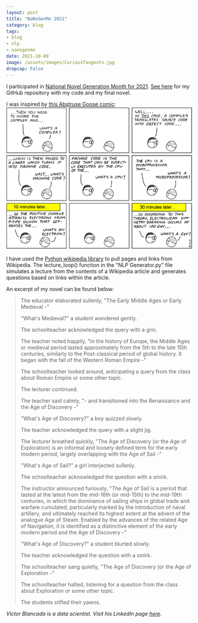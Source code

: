 ```yaml
---
layout: post
title: "NaNoGenMo 2021"
category: blog
tags: 
- blog
- nlp
- nanogenmo
date: 2021-10-09
image: /assets/images/CuriousTangents.jpg
dropcap: False
---
```


I participated in [National Novel Generation Month for 2021](https://github.com/NaNoGenMo/2021).  [See here](https://github.com/victorangeloblancada/nanogenmo-2021-vab) for my GitHub repository with my code and my final novel.

I was inspired by [this Abstruse Goose comic](https://abstrusegoose.com/98):
![Abstruse Goose 98](/assets/images/computer_programming_101.png)

I have used the [Python wikipedia library](https://pypi.org/project/wikipedia/) to pull pages and links from Wikipedia. The lecture_loop() function in the "NLP Generator.py" file simulates a lecture from the contents of a Wikipedia article and generates questions based on links within the article.

An excerpt of my novel can be found below:

> The educator elaborated sullenly, "The Early Middle Ages or Early Medieval -"
>
> "What's Medieval?" a student wondered gently.
>
> The schoolteacher acknowledged the query with a grin.
>
> The teacher noted happily, "In the history of Europe, the Middle Ages or medieval period lasted approximately from the 5th to the late 15th centuries, similarly to the Post-classical period of global history. It began with the fall of the Western Roman Empire -"
>
> The schoolteacher looked around, anticipating a query from the class about Roman Empire or some other topic.
>
> The lecturer continued.
>
> The teacher said calmly, "- and transitioned into the Renaissance and the Age of Discovery -"
>
> "What's Age of Discovery?" a boy quizzed slowly.
>
> The teacher acknowledged the query with a slight jig.
>
> The lecturer breathed quickly, "The Age of Discovery (or the Age of Exploration) is an informal and loosely defined term for the early modern period, largely overlapping with the Age of Sail -"
>
> "What's Age of Sail?" a girl interjected sullenly.
>
> The schoolteacher acknowledged the question with a smirk.
>
> The instructor announced furiously, "The Age of Sail is a period that lasted at the latest from the mid-16th (or mid-15th) to the mid-19th centuries, in which the dominance of sailing ships in global trade and warfare cumulated, particularly marked by the introduction of naval artillery, and ultimately reached its highest extent at the advent of the analogue Age of Steam. Enabled by the advances of the related Age of Navigation, it is identified as a distinctive element of the early modern period and the Age of Discovery -"
>
> "What's Age of Discovery?" a student blurted slowly.
>
> The teacher acknowledged the question with a smirk.
>
> The schoolteacher sang quietly, "The Age of Discovery (or the Age of Exploration -"
>
> The schoolteacher halted, listening for a question from the class about Exploration or some other topic.
>
> The students stifled their yawns.

*Victor Blancada is a data scientist. Visit his LinkedIn page [here](https://www.linkedin.com/in/geloblancada/).* 